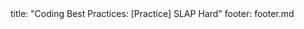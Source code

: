 <frontmatter>
title: "Coding Best Practices: [Practice] SLAP Hard"
footer: footer.md
</frontmatter>

<include src="unit-inPage-asFlat.md" boilerplate />